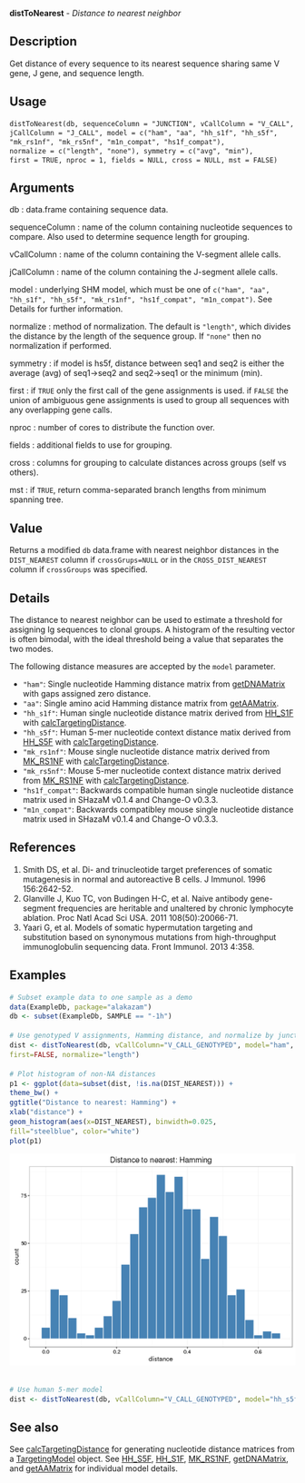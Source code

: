 





**distToNearest** - *Distance to nearest neighbor*

Description
--------------------

Get distance of every sequence to its nearest sequence sharing same V gene, J gene, and
sequence length.


Usage
--------------------
```
distToNearest(db, sequenceColumn = "JUNCTION", vCallColumn = "V_CALL",
jCallColumn = "J_CALL", model = c("ham", "aa", "hh_s1f", "hh_s5f",
"mk_rs1nf", "mk_rs5nf", "m1n_compat", "hs1f_compat"),
normalize = c("length", "none"), symmetry = c("avg", "min"),
first = TRUE, nproc = 1, fields = NULL, cross = NULL, mst = FALSE)
```

Arguments
-------------------

db
:   data.frame containing sequence data.

sequenceColumn
:   name of the column containing nucleotide sequences to compare. 
Also used to determine sequence length for grouping.

vCallColumn
:   name of the column containing the V-segment allele calls.

jCallColumn
:   name of the column containing the J-segment allele calls.

model
:   underlying SHM model, which must be one of 
`c("ham", "aa", "hh_s1f", "hh_s5f", "mk_rs1nf", "hs1f_compat", "m1n_compat")`.
See Details for further information.

normalize
:   method of normalization. The default is `"length"`, which 
divides the distance by the length of the sequence group. If 
`"none"` then no normalization if performed.

symmetry
:   if model is hs5f, distance between seq1 and seq2 is either the
average (avg) of seq1->seq2 and seq2->seq1 or the minimum (min).

first
:   if `TRUE` only the first call of the gene assignments 
is used. if `FALSE` the union of ambiguous gene 
assignments is used to group all sequences with any 
overlapping gene calls.

nproc
:   number of cores to distribute the function over.

fields
:   additional fields to use for grouping.

cross
:   columns for grouping to calculate distances across groups 
(self vs others).

mst
:   if `TRUE`, return comma-separated branch lengths from minimum 
spanning tree.




Value
-------------------

Returns a modified `db` data.frame with nearest neighbor distances in the 
`DIST_NEAREST` column if `crossGrups=NULL` or in the 
`CROSS_DIST_NEAREST` column if `crossGroups` was specified.


Details
-------------------

The distance to nearest neighbor can be used to estimate a threshold for assigning Ig
sequences to clonal groups. A histogram of the resulting vector is often bimodal, 
with the ideal threshold being a value that separates the two modes.

The following distance measures are accepted by the `model` parameter.


+  `"ham"`:          Single nucleotide Hamming distance matrix from [getDNAMatrix](http://www.inside-r.org/packages/cran/alakazam/docs/getDNAMatrix) 
with gaps assigned zero distance.
+  `"aa"`:           Single amino acid Hamming distance matrix from [getAAMatrix](http://www.inside-r.org/packages/cran/alakazam/docs/getAAMatrix).
+  `"hh_s1f"`:       Human single nucleotide distance matrix derived from [HH_S1F](HH_S1F.md) with 
[calcTargetingDistance](calcTargetingDistance.md).
+  `"hh_s5f"`:       Human 5-mer nucleotide context distance matix derived from [HH_S5F](HH_S5F.md) with 
[calcTargetingDistance](calcTargetingDistance.md).
+  `"mk_rs1nf"`:     Mouse single nucleotide distance matrix derived from [MK_RS1NF](MK_RS1NF.md) with 
[calcTargetingDistance](calcTargetingDistance.md).
+  `"mk_rs5nf"`:     Mouse 5-mer nucleotide context distance matrix derived from [MK_RS1NF](MK_RS1NF.md) with 
[calcTargetingDistance](calcTargetingDistance.md).
+  `"hs1f_compat"`:  Backwards compatible human single nucleotide distance matrix used in 
SHazaM v0.1.4 and Change-O v0.3.3.
+  `"m1n_compat"`:   Backwards compatibley mouse single nucleotide distance matrix used in 
SHazaM v0.1.4 and Change-O v0.3.3.



References
-------------------


1. Smith DS, et al. Di- and trinucleotide target preferences of somatic 
mutagenesis in normal and autoreactive B cells. 
J Immunol. 1996 156:2642-52. 
1. Glanville J, Kuo TC, von Budingen H-C, et al. 
Naive antibody gene-segment frequencies are heritable and unaltered by 
chronic lymphocyte ablation. 
Proc Natl Acad Sci USA. 2011 108(50):20066-71.
1. Yaari G, et al. Models of somatic hypermutation targeting and substitution based 
on synonymous mutations from high-throughput immunoglobulin sequencing data. 
Front Immunol. 2013 4:358.
 



Examples
-------------------

```R
# Subset example data to one sample as a demo
data(ExampleDb, package="alakazam")
db <- subset(ExampleDb, SAMPLE == "-1h")

# Use genotyped V assignments, Hamming distance, and normalize by junction length
dist <- distToNearest(db, vCallColumn="V_CALL_GENOTYPED", model="ham", 
first=FALSE, normalize="length")

# Plot histogram of non-NA distances
p1 <- ggplot(data=subset(dist, !is.na(DIST_NEAREST))) + 
theme_bw() + 
ggtitle("Distance to nearest: Hamming") + 
xlab("distance") +
geom_histogram(aes(x=DIST_NEAREST), binwidth=0.025, 
fill="steelblue", color="white")
plot(p1)

```

![2](distToNearest-2.png)

```R

# Use human 5-mer model
dist <- distToNearest(db, vCallColumn="V_CALL_GENOTYPED", model="hh_s5f")
```



See also
-------------------

See [calcTargetingDistance](calcTargetingDistance.md) for generating nucleotide distance matrices 
from a [TargetingModel](TargetingModel-class.md) object. See [HH_S5F](HH_S5F.md), [HH_S1F](HH_S1F.md), 
[MK_RS1NF](MK_RS1NF.md), [getDNAMatrix](http://www.inside-r.org/packages/cran/alakazam/docs/getDNAMatrix), and [getAAMatrix](http://www.inside-r.org/packages/cran/alakazam/docs/getAAMatrix)
for individual model details.



